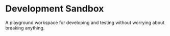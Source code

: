 # Development Sandbox

A playground workspace for developing and testing without worrying about breaking anything.
